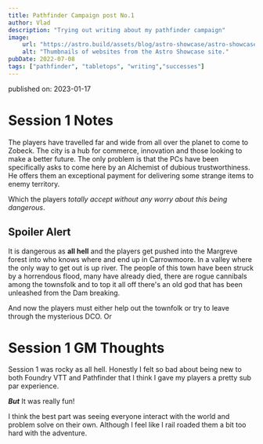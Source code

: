 ```yaml
---
title: Pathfinder Campaign post No.1
author: Vlad
description: "Trying out writing about my pathfinder campaign"
image: 
    url: "https://astro.build/assets/blog/astro-showcase/astro-showcase-screenshot.jpg"
    alt: "Thumbnails of websites from the Astro Showcase site."
pubDate: 2022-07-08
tags: ["pathfinder", "tabletops", "writing","successes"]
---
```


published on: 2023-01-17

# Session 1 Notes
The players have travelled far and wide from all over the planet to come to Zobeck. The city is a hub for commerce, innovation and those looking to make a better future. The only problem is that the PCs have been specifically asks to come here by an Alchemist of dubious trustworthiness. He offers them an exceptional payment for delivering some strange items to enemy territory.

Which the players _totally accept without any worry about this being dangerous_. 

## Spoiler Alert
It is dangerous as **all hell** and the players get pushed into the Margreve forest into who knows where and end up in Carrowmoore. In a valley where the only way to get out is up river. The people of this town have been struck by a horrendous flood, many have already died, there are rogue cannibals among the townsfolk and to top it all off there's an old god that has been unleashed from the Dam breaking. 

And now the players must either help out the townfolk or try to leave through the mysterious DCO. Or 

# Session 1 GM Thoughts
Session 1 was rocky as all hell. Honestly I felt so bad about being new to both Foundry VTT and Pathfinder that I think I gave my players a pretty sub par experience. 

_**But**_ It was really fun! 

I think the best part was seeing everyone interact with the world and problem solve on their own. Although I feel like I rail roaded them a bit too hard with the adventure. 

